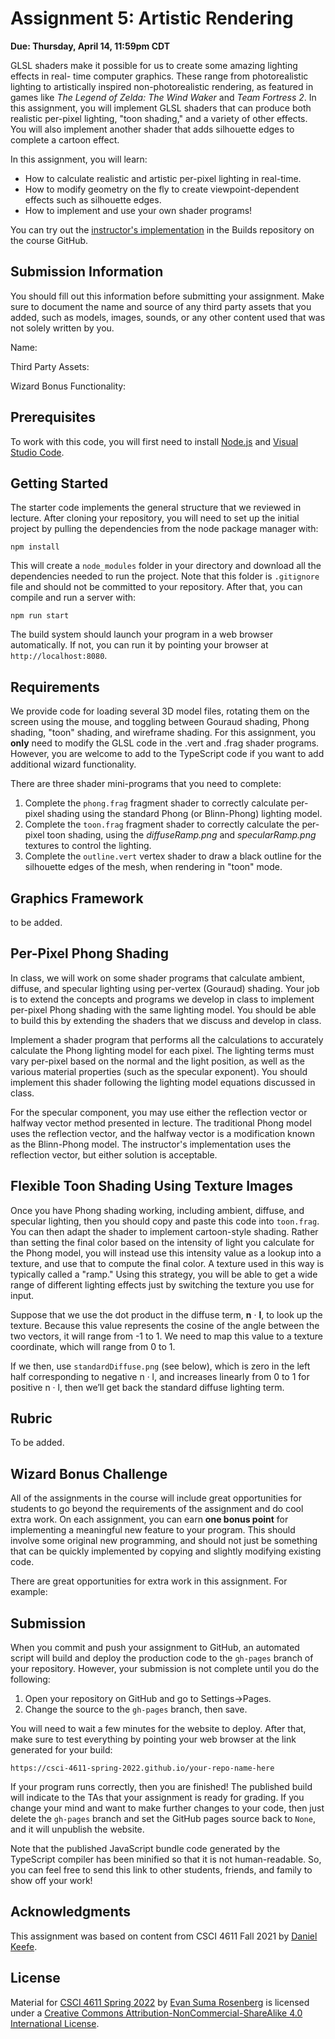 # Assignment 5: Artistic Rendering

**Due: Thursday, April 14, 11:59pm CDT**

GLSL shaders make it possible for us to create some amazing lighting effects in real- time computer graphics. These range from photorealistic lighting to artistically inspired non-photorealistic rendering, as featured in games like *The Legend of Zelda: The Wind Waker* and *Team Fortress 2*. In this assignment, you will implement GLSL shaders that can produce both realistic per-pixel lighting, "toon shading," and a variety of other effects. You will also implement another shader that adds silhouette edges to complete a cartoon effect.

In this assignment, you will learn:

- How to calculate realistic and artistic per-pixel lighting in real-time.
- How to modify geometry on the fly to create viewpoint-dependent effects such as silhouette edges.
- How to implement and use your own shader programs!

You can try out the [instructor's implementation](https://csci-4611-spring-2022.github.io/Builds/Assignment-5) in the Builds repository on the course GitHub.

## Submission Information

You should fill out this information before submitting your assignment. Make sure to document the name and source of any third party assets that you added, such as models, images, sounds, or any other content used that was not solely written by you. 

Name:

Third Party Assets:

Wizard Bonus Functionality:

## Prerequisites

To work with this code, you will first need to install [Node.js](https://nodejs.org/en/) and [Visual Studio Code](https://code.visualstudio.com/). 

## Getting Started

The starter code implements the general structure that we reviewed in lecture.  After cloning your repository, you will need to set up the initial project by pulling the dependencies from the node package manager with:

```
npm install
```

This will create a `node_modules` folder in your directory and download all the dependencies needed to run the project.  Note that this folder is `.gitignore` file and should not be committed to your repository.  After that, you can compile and run a server with:

```
npm run start
```

The build system should launch your program in a web browser automatically.  If not, you can run it by pointing your browser at `http://localhost:8080`.

## Requirements

We provide code for loading several 3D model files, rotating them on the screen using the mouse, and toggling between Gouraud shading, Phong shading, "toon" shading, and wireframe shading. For this assignment, you **only** need to modify the GLSL code in the .vert and .frag shader programs.  However, you are welcome to add to the TypeScript code if you want to add additional wizard functionality.

There are three shader mini-programs that you need to complete:

1. Complete the `phong.frag` fragment shader to correctly calculate per-pixel shading using the standard Phong (or Blinn-Phong) lighting model. 
2. Complete the `toon.frag` fragment shader to correctly calculate the per-pixel toon shading, using the *diffuseRamp.png* and *specularRamp.png* textures to control the lighting.
3. Complete the `outline.vert` vertex shader to draw a black outline for the silhouette edges of the mesh, when rendering in "toon" mode.

## Graphics Framework

to be added.

## Per-Pixel Phong Shading

In class, we will work on some shader programs that calculate ambient, diffuse, and specular lighting using per-vertex (Gouraud) shading. Your job is to extend the concepts and programs we develop in class to implement per-pixel Phong shading with the same lighting model. You should be able to build this by extending the shaders that we discuss and develop in class.

Implement a shader program that performs all the calculations to accurately calculate the Phong lighting model for each pixel.  The lighting terms must vary per-pixel based on the normal and the light position, as well as the various material properties (such as the specular exponent). You should implement this shader following the lighting model equations discussed in class. 

For the specular component, you may use either the reflection vector or halfway vector method presented in lecture.  The traditional Phong model uses the reflection vector, and the halfway vector is a modification known as the Blinn-Phong model. The instructor's implementation uses the reflection vector, but either solution is acceptable.

## Flexible Toon Shading Using Texture Images

Once you have Phong shading working, including ambient, diffuse, and specular lighting, then you should copy and paste this code into `toon.frag`.  You can then adapt the shader to implement cartoon-style shading. Rather than setting the final color based on the intensity of light you calculate for the Phong model, you will instead use this intensity value as a lookup into a texture, and use that to compute the final color. A texture used in this way is typically called a "ramp." Using this strategy, you will be able to get a wide range of different lighting effects just by switching the texture you use for input.

Suppose that we use the dot product in the diffuse term, **n** &middot; **l**, to look up the texture.  Because this value represents the cosine of the angle between the two vectors, it will range from -1 to 1. We need to map this value to a texture coordinate, which will range from 0 to 1. 

If we then, use `standardDiffuse.png` (see below), which is zero in the left half corresponding to negative n &middot; l, and increases linearly from 0 to 1 for positive n &middot; l, then we’ll get back the standard diffuse lighting term.

## Rubric

To be added.

## Wizard Bonus Challenge

All of the assignments in the course will include great opportunities for students to go beyond the requirements of the assignment and do cool extra work. On each assignment, you can earn **one bonus point** for implementing a meaningful new feature to your program. This should involve some original new programming, and should not just be something that can be quickly implemented by copying and slightly modifying existing code.  

There are great opportunities for extra work in this assignment. For example:

## Submission

When you commit and push your assignment to GitHub, an automated script will build and deploy the production code to the `gh-pages` branch of your repository.  However, your submission is not complete until you do the following:

1. Open your repository on GitHub and go to Settings->Pages.
2. Change the source to the `gh-pages` branch, then save.

You will need to wait a few minutes for the website to deploy.  After that, make sure to test everything by pointing your web browser at the link generated for your build:

```
https://csci-4611-spring-2022.github.io/your-repo-name-here
```

If your program runs correctly, then you are finished!  The published build will indicate to the TAs that your assignment is ready for grading.  If you change your mind and want to make further changes to your code, then just delete the `gh-pages` branch and set the GitHub pages source back to `None`, and it will unpublish the website.

Note that the published JavaScript bundle code generated by the TypeScript compiler has been minified so that it is not human-readable. So, you can feel free to send this link to other students, friends, and family to show off your work!

## Acknowledgments

This assignment was based on content from CSCI 4611 Fall 2021 by [Daniel Keefe](https://www.danielkeefe.net/).

## License

Material for [CSCI 4611 Spring 2022](https://canvas.umn.edu/courses/290928/assignments/syllabus) by [Evan Suma Rosenberg](https://illusioneering.umn.edu/) is licensed under a [Creative Commons Attribution-NonCommercial-ShareAlike 4.0 International License](http://creativecommons.org/licenses/by-nc-sa/4.0/).